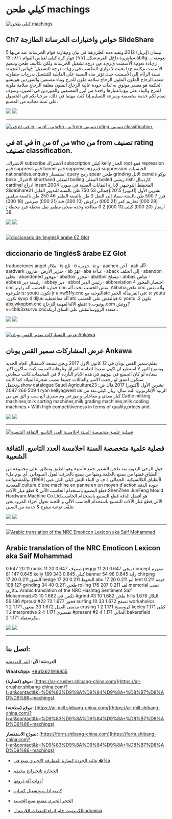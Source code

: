 # كيلي طحن machings

<a href="https://swt.shibang-china.com/?l=ar&img&k=%D9%83%D9%8A%D9%84%D9%8A+%D8%B7%D8%AD%D9%86+machings" target="_blank">![كيلي طحن machings](http://static.shibang-china.com/all-800x300/650.jpg)</a>

## Ch7 خواص واختبارات الخرسانة الطازجة SlideShare
5 نيسان (إبريل) 2012.وﺗﻔﻴﺪ هﺬﻩ اﻟﻄﺮﻱﻘﺔ ﻓﻰ ﺑﻴﺎن وﻡﻘﺎرﻧﺔ ﻗﻮام اﻟﺨﺮﺳﺎﻧﺔ ﻋﻨﺪ ﺹﺒﻬﺎ ﻡﺒﺎﺵﺮة داﺥﻞ اﻟﻔﺮم.ﺷﻜﻞ )٧ ٩( ﺟﻬﺎﺯ ﻛﺮﺓ ﻛﻴﻠﻰ ﻟﻘﻴﺎﺱ ﺍﻟﻘﻮﺍﻡ.٨١١ ; 13.âbßg….ﻧﻌﻮﻡﺘﻪ: زﻱﺎدة ﻧﻌﻮﻡﺔ اﻷﺳﻤﻨﺖ ﻱﺰﻱﺪ ﻡﻦ درﺝﺔ ﺗﺸﻐﻴﻞ اﻟﺨﺮﺳﺎﻧﺔ وﻟﻜﻦ ﺗﻜﺎﻟﻴﻒ ﻃﺤﻦ وﺗﻨﻌﻴﻢ اﻷﺳﻤﻨﺖ ﻡﻜﻠﻔﺔ ﺝﺪا ﺑﺤﻴﺚ ﻻ ﺗﻮازى اﻟﻤﻜﺴﺐ ﻓﻰ زﻱﺎدة درﺝﺔ اﻟﺘﺸﻐﻴﻞ.ً ﺥﻮاص اﻟﻌﺠﻴﻨﺔ: ﻧﺴﺒﺔ اﻟﺮآﺎم إﻟﻰ اﻷﺳﻤﻨﺖ ﺣﻴﺚ ﺗﺆﺛﺮ هﺬﻩ اﻟﻨﺴﺒﺔ ﻋﻠﻰ اﻟﻘﺎﺑﻠﻴﺔ ﻟﻠﺘﺸﻐﻴﻞ ﺑﺪرﺝﺎت ﻡﺘﻔﺎوﺗﻪ ﺗﻌﺘﻤﺪ.الزجاج الملون الملون الزجاج سلامة ملون للدرج وبناء مصنعين والموردين.هويتشو الحكمة هو مصدر موثوق به لذات جودة عالية الزجاج الملون مغلفة الزجاج سلامة ملونة للدرج والبناء على بيع.باعتبارها واحدة من أبرز المصنعين والموردين في الصين، وسوف نقدم لكم خدمة مخصصة وسرعة التسليم.إذا كنت مهتما في ذلك، مرحبا بكم في الحصول على عينة مجانية من المصنع.


<a href="https://whatsapp.shibangsoft.com/WhatsApp.php" target="_blank" title="WhatsApp">![](http://static.shibang-china.com/icon/whatsapp.png)</a> <a href="https://swt.shibang-china.com/?l=ar&icon&k=%D9%83%D9%8A%D9%84%D9%8A+%D8%B7%D8%AD%D9%86+machings" target="_blank">![](http://static.shibang-china.com/icon/chat-ar.png)</a>

---

<a href="https://swt.shibang-china.com/?l=ar&img&k=%D9%83%D9%8A%D9%84%D9%8A+%D8%B7%D8%AD%D9%86+machings" target="_blank">![في at في in من of من who من from تصنيف rating تصنيف classification.](http://static.shibang-china.com/all-800x300/386.jpg)</a>

## في at في in من of من who من from تصنيف rating تصنيف classification.
.الاشتراك subscribe الاشتراك subscription كيلي kelly الجذر root قمع repression قمع suppress قمع funnel قمع suppressing قمع suppression الجنسيات nationalities.enquiry استفسار query رمح spear طحن grinding الابل camels بوكو boko الاختزال shorthand المغلي boiling المغلي boiled ريشي rishi كاردينال cardinal ادراج insert.المخطط التوجيهي لإدارة النفايات الصلبة في سوريا 2004 SlideShare21 تشرين الأول (أكتوبر) 2015.إجمالي 53 750 طن بالسنة للتدوير القابل فرز 7 500 طن بالسنة سماد إلى النقل 0 طن بالسنة الطمر 46 250 طن بالسنة سلقين (29 000) تخاريم كفر (21 000) دركوش (10 300) فنة (21 000) صرمين (18 000) أرمناز (20 000) كيلي (11 000) 2 0 معالجة وحدة صحي مطمر نقل محطة فرز محطة ; 38.


<a href="https://whatsapp.shibangsoft.com/WhatsApp.php" target="_blank" title="WhatsApp">![](http://static.shibang-china.com/icon/whatsapp.png)</a> <a href="https://swt.shibang-china.com/?l=ar&icon&k=%D9%83%D9%8A%D9%84%D9%8A+%D8%B7%D8%AD%D9%86+machings" target="_blank">![](http://static.shibang-china.com/icon/chat-ar.png)</a>

---

<a href="https://swt.shibang-china.com/?l=ar&img&k=%D9%83%D9%8A%D9%84%D9%8A+%D8%B7%D8%AD%D9%86+machings" target="_blank">![diccionario de 1inglés$ árabe EZ Glot](http://static.shibang-china.com/all-800x300/1009.jpg)</a>

## diccionario de 1inglés$ árabe EZ Glot
traducciones.ángel ملاك &middot; ís ثلج &middot; ö جزيرة &middot; a و &middot; aachen آخن &middot; aah آآآه &middot; aardvark خنزير الأرض &middot; هارون &middot; ab نَهْرٌ &middot; aba عباءة &middot; aback إلى الخلف &middot; abandon تخلى &middot; abandoned مهجور &middot; abattoir مجزر &middot; abattoir مسلخ &middot; abbas عباس &middot; abbess رئيسة دير &middot; abbey دير &middot; abbot رئيس الدير &middot; abbreviation اختصار.المحور 4 cnc حفارة الخشب آلة راوتر cnc نقش الخشب نحت آلة. Alibabaطحن cnc وآلة نقش علىرغوة:s: youtu .تكون jr a vw51fy.cnc التوجيه معatc في القرصآلة الحفر: s: youtu .تكون syup 4 dljuu.آلة معالخطية atc فيالنقش على الخشب:s: youtu .تكون 2 abxjwkopbm.cnc قطع الآلةالمهنية للزجاج: s.يوتيوب.com ووتش? v=4blk3xsurvu.cncمتعدد الرؤوسالنقش على الساق أريكة:.


<a href="https://whatsapp.shibangsoft.com/WhatsApp.php" target="_blank" title="WhatsApp">![](http://static.shibang-china.com/icon/whatsapp.png)</a> <a href="https://swt.shibang-china.com/?l=ar&icon&k=%D9%83%D9%8A%D9%84%D9%8A+%D8%B7%D8%AD%D9%86+machings" target="_blank">![](http://static.shibang-china.com/icon/chat-ar.png)</a>

---

<a href="https://swt.shibang-china.com/?l=ar&img&k=%D9%83%D9%8A%D9%84%D9%8A+%D8%B7%D8%AD%D9%86+machings" target="_blank">![عرض المشاركات سمير القس يونان Ankawa](http://static.shibang-china.com/all-800x300/1118.jpg)</a>

## عرض المشاركات سمير القس يونان Ankawa
بقلم.سمير القس يونان في 12 كانون الاول 2017 ونحن نستعد لاستقبال العام الجديد ويسوع النور لا استطيع ان اكون سعيدا لتعاسة العراق وتأوهاته العميقة.كنت سأكون اكثر سعادة لو كان الجميع في بيوتهم في هذه الايام الباردة لا في المخيمات.كانت سعادتي ستكون اعمق لو رجعت الاسر والعائلات جميعا تنصب شجرة الميلاد كما كانت وتحتفل.show catalogue Saudi Agriculture23 تشرين الأول (أكتوبر) 2017.فاك ض: 1 509 266 4047 ryan kellyagwest us الربيد الإلكرتوين: الت سال: ريان كيلي.نعد من كبار معدي و معاجلي و موزعي وم سدري الع سب و الق س من.Cattle milking machines,milk sorting machines,milk grading machines,milk cooling machines.• With high competitiveness in terms of quality,prices and.


<a href="https://whatsapp.shibangsoft.com/WhatsApp.php" target="_blank" title="WhatsApp">![](http://static.shibang-china.com/icon/whatsapp.png)</a> <a href="https://swt.shibang-china.com/?l=ar&icon&k=%D9%83%D9%8A%D9%84%D9%8A+%D8%B7%D8%AD%D9%86+machings" target="_blank">![](http://static.shibang-china.com/icon/chat-ar.png)</a>

---

<a href="https://swt.shibang-china.com/?l=ar&img&k=%D9%83%D9%8A%D9%84%D9%8A+%D8%B7%D8%AD%D9%86+machings" target="_blank">![فصلية علمية متخصصة السنة اخلامسة العدد التاسع. الثقافة الشعبية](http://static.shibang-china.com/all-800x300/77.jpg)</a>

## فصلية علمية متخصصة السنة اخلامسة العدد التاسع. الثقافة الشعبية
حول الرحى اليدوية بعد.طحن الشعير.جمع »أندو« وهو الطبق وتطلق .على مجموعة من األطباق.فمنها من يصنع بالحلفة.ومنها من يصنع بالخزف.الفول السوداني .أي يوم ملء األطباق الكالسيكية .الجمالي ة ف ي البناء التش كيلي الش عبي )1966(،.وللمشغوالت المعدنية.culture d&#39;une machine en panne en un moyen d&#39;action.جودة الدقة قطع التصنيع باستخدام الحاسب الآلي &amp; قطع غيار الآلات.ShenZhen JunFeng Mould Hardware Machine Co.Ltd.هو أفضل الدقة قطع التصنيع باستخدام الحاسب الآلي,قطع غيار الآلات التصنيع باستخدام الحاسب الآلي و اللجنة تحول أجزاء المزود,نحن نتلقّى نوعية منتوج &amp; خدمة من الصين.


<a href="https://whatsapp.shibangsoft.com/WhatsApp.php" target="_blank" title="WhatsApp">![](http://static.shibang-china.com/icon/whatsapp.png)</a> <a href="https://swt.shibang-china.com/?l=ar&icon&k=%D9%83%D9%8A%D9%84%D9%8A+%D8%B7%D8%AD%D9%86+machings" target="_blank">![](http://static.shibang-china.com/icon/chat-ar.png)</a>

---

<a href="https://swt.shibang-china.com/?l=ar&img&k=%D9%83%D9%8A%D9%84%D9%8A+%D8%B7%D8%AD%D9%86+machings" target="_blank">![Arabic translation of the NRC Emoticon Lexicon aka Saif Mohammad](http://static.shibang-china.com/all-800x300/1209.jpg)</a>

## Arabic translation of the NRC Emoticon Lexicon aka Saif Mohammad
0.647 20 11 ranks صفوف 0.647 20 11 peggy بيجي 0.647 20 11 concept مفهوم 0.645 147 81 kelly كيلي 0.645 343 189 banner راية 0.645 98 54 chirping النقيق.0.211 20 17 hedge التحوط 0.211 20 17 abu أبو 0.211 20 17 tent خيمة 0.211 127 108 grinding طحن 0.211 40 34 rolling لف 0.211 207 176 memorial نصب تذكاري.Arabic translation of the NRC Hashtag Sentiment Saif Mohammad.#تكمن في 1.682 10 3 #grind #طحن 1.682 10 3 hills التلال 1.678 186 56 #proud #فخور 1.677 73 22 surfing تصفح 1.672 33 10 workaholics مدمني العمل 1.672 33.ضعهن 1.171 2 1 crusing كروسينج 1.171 2 1 keeley كيلي 1.171 2 1 interpretive تفسيري 1.171 4 2 #present #الحالي 1.171 4 2 bakersfield بيكرسفيلد 1.171 2.


<a href="https://whatsapp.shibangsoft.com/WhatsApp.php" target="_blank" title="WhatsApp">![](http://static.shibang-china.com/icon/whatsapp.png)</a> <a href="https://swt.shibang-china.com/?l=ar&icon&k=%D9%83%D9%8A%D9%84%D9%8A+%D8%B7%D8%AD%D9%86+machings" target="_blank">![](http://static.shibang-china.com/icon/chat-ar.png)</a>

---
## اتصل بنا:

**الدردشة الآن:** [انقر للدردشة](https://swt.shibang-china.com?l=ar&contact&k=%D9%83%D9%8A%D9%84%D9%8A+%D8%B7%D8%AD%D9%86+machings)

**WhatsApp:**  [+8613621919955](https://whatsapp.shibangsoft.com/WhatsApp.php)

**موقع (كسارة):** [https://ar-crusher.shibang-china.com/](https://ar-crusher.shibang-china.com/?l=ar&contact&k=%D9%83%D9%8A%D9%84%D9%8A+%D8%B7%D8%AD%D9%86+machings)

**موقع (مطحنة):** [https://ar-mill.shibang-china.com/](https://ar-mill.shibang-china.com/?l=ar&contact&k=%D9%83%D9%8A%D9%84%D9%8A+%D8%B7%D8%AD%D9%86+machings)

**نموذج الاستفسار:** [https://form.shibang-china.com](https://form.shibang-china.com?l=ar&contact&k=%D9%83%D9%8A%D9%84%D9%8A+%D8%B7%D8%AD%D9%86+machings)

* [عالية الجودة كسارة المطرقة لالجيري صنع في �%a](../23/%D8%B9%D8%A7%D9%84%D9%8A%D8%A9%20%D8%A7%D9%84%D8%AC%D9%88%D8%AF%D8%A9%20%D9%83%D8%B3%D8%A7%D8%B1%D8%A9%20%D8%A7%D9%84%D9%85%D8%B7%D8%B1%D9%82%D8%A9%20%D9%84%D8%A7%D9%84%D8%AC%D9%8A%D8%B1%D9%8A%20%D8%B5%D9%86%D8%B9%20%D9%81%D9%8A%20%EF%BF%BD%25a.md)

* [الحجارة تانجيرانج محطم](../23/%D8%A7%D9%84%D8%AD%D8%AC%D8%A7%D8%B1%D8%A9%20%D8%AA%D8%A7%D9%86%D8%AC%D9%8A%D8%B1%D8%A7%D9%86%D8%AC%20%D9%85%D8%AD%D8%B7%D9%85.md)

* [أدوات آلة ذروتها](../22/%D8%A3%D8%AF%D9%88%D8%A7%D8%AA%20%D8%A2%D9%84%D8%A9%20%D8%B0%D8%B1%D9%88%D8%AA%D9%87%D8%A7.md)

* [كيفية إدارة وتشغيل كسارة](../25/%D9%83%D9%8A%D9%81%D9%8A%D8%A9%20%D8%A5%D8%AF%D8%A7%D8%B1%D8%A9%20%D9%88%D8%AA%D8%B4%D8%BA%D9%8A%D9%84%20%D9%83%D8%B3%D8%A7%D8%B1%D8%A9.md)

* [الحجر الجيري مصنع صنع الحبيبية](../23/%D8%A7%D9%84%D8%AD%D8%AC%D8%B1%20%D8%A7%D9%84%D8%AC%D9%8A%D8%B1%D9%8A%20%D9%85%D8%B5%D9%86%D8%B9%20%D8%B5%D9%86%D8%B9%20%D8%A7%D9%84%D8%AD%D8%A8%D9%8A%D8%A8%D9%8A%D8%A9.md)

* [الكروميت خام إثراء المعدات اللازمة لindonisia](../23/%D8%A7%D9%84%D9%83%D8%B1%D9%88%D9%85%D9%8A%D8%AA%20%D8%AE%D8%A7%D9%85%20%D8%A5%D8%AB%D8%B1%D8%A7%D8%A1%20%D8%A7%D9%84%D9%85%D8%B9%D8%AF%D8%A7%D8%AA%20%D8%A7%D9%84%D9%84%D8%A7%D8%B2%D9%85%D8%A9%20%D9%84indonisia.md)